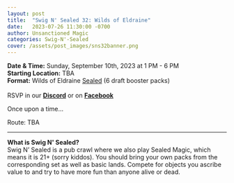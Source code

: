 ```yaml
---
layout: post
title:  "Swig N' Sealed 32: Wilds of Eldraine"
date:   2023-07-26 11:30:00 -0700
author: Unsanctioned Magic
categories: Swig-N'-Sealed
cover: /assets/post_images/sns32banner.png
---
```


<b>Date & Time:</b> Sunday, September 10th, 2023 at 1 PM - 6 PM<br>
<b>Starting Location:</b> TBA<br>
<b>Format:</b> Wilds of Eldraine <a href="https://magic.wizards.com/en/game-info/gameplay/formats/sealed-deck">Sealed</a> (6 draft booster packs)<br>
<br>
RSVP in our <a href="https://discord.gg/N7Vne8He2t" target="_blank"><b>Discord</b></a> or on <a href="https://www.facebook.com/events/1636622493521976" target="_blank"><b>Facebook</b></a>

Once upon a time...

Route: TBA

<hr>

<b>What is Swig N' Sealed?</b><br> 
Swig N’ Sealed is a pub crawl where we also play Sealed Magic, which means it is 21+ (sorry kiddos). You should bring your own packs from the corresponding set as well as basic lands. Compete for objects you ascribe value to and try to have more fun than anyone alive or dead.